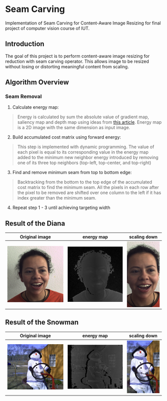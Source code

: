 # Seam Carving
Implementation of Seam Carving for Content-Aware Image Resizing for final project of computer vision course of IUT.

## Introduction
The goal of this project is to perform content-aware image resizing for reduction with seam carving operator. This allows image to be resized without losing or distorting meaningful content from scaling.

## Algorithm Overview
### Seam Removal
1. Calculate energy map: 
>Energy is calculated by sum the absolute value of  gradient map, saliency map and depth map using ideas from [this article](https://sci-hub.se/https:/ieeexplore.ieee.org/abstract/document/7025230). Energy map is a 2D image with the same dimension as input image.

2. Build accumulated cost matrix using forward energy: 
>This step is implemented with dynamic programming. The value of each pixel is equal to its corresponding value in the energy map added to the minimum new neighbor energy introduced by removing one of its three top neighbors (top-left, top-center, and top-right)

3. Find and remove minimum seam from top to bottom edge: 
>Backtracking from the bottom to the top edge of the accumulated cost matrix to find the minimum seam. All the pixels in each row after the pixel to be removed are shifted over one column to the left if it has index greater than the minimum seam.

4. Repeat step 1 - 3 until achieving targeting width 

## Result of the Diana

| Original image         | energy map        |  scaling down         |
| ---------------------- | ---------------------- | ---------------------- |
| ![Original](SamplesDataset/Diana/Diana.png) | ![energy](Output/Diana_EMapComplete.png) | ![scaling](Output/Diana_Output.png) |

## Result of the Snowman
| Original image         | energy map        |  scaling down         |
| ---------------------- | ---------------------- | ----------------------- |
| ![Original](SamplesDataset/Snowman/Snowman.png) | ![energy](Output/Snowman_EMapComplete.png) | ![scaling](Output/Snowman_Output.png) |
